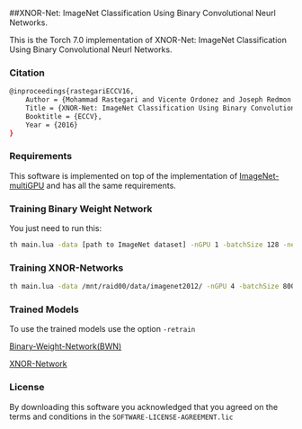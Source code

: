 ##XNOR-Net: ImageNet Classification Using Binary Convolutional Neurl Networks.

This is the Torch 7.0 implementation of XNOR-Net: ImageNet Classification Using Binary Convolutional Neurl Networks.

### Citation 
```bash
@inproceedings{rastegariECCV16,
    Author = {Mohammad Rastegari and Vicente Ordonez and Joseph Redmon and Ali Farhadi},
    Title = {XNOR-Net: ImageNet Classification Using Binary Convolutional Neurl Networks},
    Booktitle = {ECCV},
    Year = {2016}
}
```

### Requirements
This software is implemented on top of the implementation of [ImageNet-multiGPU](https://github.com/soumith/imagenet-multiGPU.torch) and has all the same requirements.

### Training Binary Weight Network
You just need to run this:
```bash
th main.lua -data [path to ImageNet dataset] -nGPU 1 -batchSize 128 -netType alexnet -binaryWeight -dropout 0.1
``` 
### Training XNOR-Networks
```bash
th main.lua -data /mnt/raid00/data/imagenet2012/ -nGPU 4 -batchSize 800 -netType alexnetxnor -binaryWeight -optimType adam -epochSize 1500
```
### Trained Models
To use the trained models use the option `-retrain`

[Binary-Weight-Network(BWN)](https://s3-us-west-2.amazonaws.com/ai2-vision/xnornet/alexnet_BWN.t7)

[XNOR-Network](https://s3-us-west-2.amazonaws.com/ai2-vision/xnornet/alexnet_XNOR.t7)

### License
By downloading this software you acknowledged that you agreed on the terms and conditions in the `SOFTWARE-LICENSE-AGREEMENT.lic`
